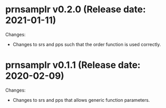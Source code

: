 prnsamplr v0.2.0 (Release date: 2021-01-11)
==============

Changes:

* Changes to srs and pps such that the order function is used correctly.

prnsamplr v0.1.1 (Release date: 2020-02-09)
==============

Changes:

* Changes to srs and pps that allows generic function parameters.
